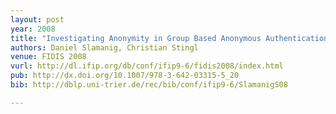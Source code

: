 ```yaml
---
layout: post
year: 2008
title: "Investigating Anonymity in Group Based Anonymous Authentication"
authors: Daniel Slamanig, Christian Stingl
venue: FIDIS 2008
vurl: http://dl.ifip.org/db/conf/ifip9-6/fidis2008/index.html
pub: http://dx.doi.org/10.1007/978-3-642-03315-5_20
bib: http://dblp.uni-trier.de/rec/bib/conf/ifip9-6/SlamanigS08

---
```


